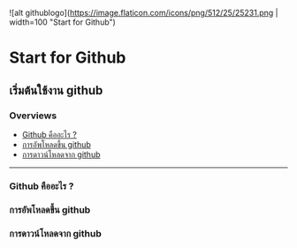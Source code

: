 ﻿![alt githublogo](https://image.flaticon.com/icons/png/512/25/25231.png | width=100 "Start for Github")
# Start for Github
## เริ่มต้นใช้งาน github
### Overviews
+ [Github คืออะไร ?](#github-คืออะไร-)
+ [การอัพโหลดขึ้น github](#การอัพโหลดขึ้น-github)
+ [การดาวน์โหลดจาก github](#การดาวน์โหลดจาก-github)
---
### Github คืออะไร ?

### การอัพโหลดขึ้น github

### การดาวน์โหลดจาก github

